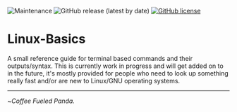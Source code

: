 ![Maintenance](https://img.shields.io/maintenance/yes/2020) 
![GitHub release (latest by date)](https://img.shields.io/github/v/release/CoffeeFueledPanda/Linux-Basics)
[![GitHub license](https://img.shields.io/github/license/CoffeeFueledPanda/Linux-Basics)](https://github.com/CoffeeFueledPanda/Linux-Basics/blob/master/LICENSE)

# Linux-Basics

A small reference guide for terminal based commands and their outputs/syntax. This is currently work in progress and will get added on to in the future, it's mostly provided for people who need to look up something really fast and/or are new to Linux/GNU operating systems.

---

~_Coffee Fueled Panda._
